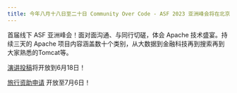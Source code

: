 ```yaml
---
title: 今年八月十八日至二十日 Community Over Code - ASF 2023 亚洲峰会将在北京举行！
---
```


首届线下 ASF 亚洲峰会！面对面沟通、与同行切磋，体会 Apache 技术盛宴。持续三天的 Apache 项目内容涵盖数十个类别，从大数据到金融科技再到搜索再到大家熟悉的Tomcat等。

[演讲投稿](./zh/cfp.html)将开放到6月18日！

[旅行资助申请](./tac.html) 开放至7月6日！
